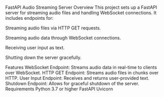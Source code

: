 

FastAPI Audio Streaming Server
Overview
This project sets up a FastAPI server for streaming audio files and handling WebSocket connections. 
It includes endpoints for:

Streaming audio files via HTTP GET requests.

Streaming audio data through WebSocket connections.

Receiving user input as text.

Shutting down the server gracefully.

Features
WebSocket Endpoint: Streams audio data in real-time to clients over WebSocket.
HTTP GET Endpoint: Streams audio files in chunks over HTTP.
User Input Endpoint: Receives and returns user-provided text.
Shutdown Endpoint: Allows for graceful shutdown of the server.
Requirements
Python 3.7 or higher
FastAPI
Uvicorn
